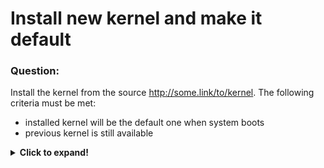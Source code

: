 # Install new kernel and make it default

### Question:
Install the kernel from the source http://some.link/to/kernel. The following criteria must be met:
* installed kernel will be the default one when system boots
* previous kernel is still available

<details>
  <summary><b>Click to expand!</b></summary>

### Answer:

* In order to get new kernel from specified link You should add this link as a repository that can be seen by **YUM**.
The procedure for adding a repository was described in question **016** so I won't be repeating myself here.

* After the repo is added, enabled and visible by **YUM** the command is: 

```
yum install kernel  
```

* Mentioned criteria are actually not a problem as this is the default behaviour - the kernel is not itself updated but
new version is installed. By default system saves previous **4** versions of kernel on the disc.

* To make sure what is the default kernel being loaded by boot-loader we use a command **grubby**:

```
grubby --info=ALL
```

that will list all installed kernels (the one with index **0** will be loaded by default). If it is not the kernel You just
installed You can change it by issuing:

```
grubby --set-default-index INDEX_OF_NEW_KERNEL
```

and reboot the system to see if the changes apply

</details>
